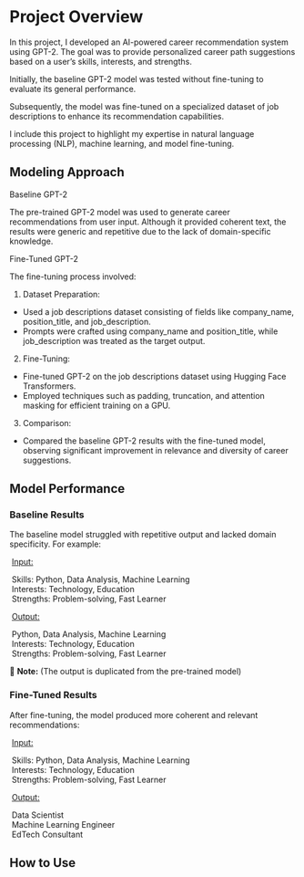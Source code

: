 # __Project Overview__

In this project, I developed an AI-powered career recommendation system using GPT-2. The goal was to provide personalized career path suggestions based on a user’s skills, interests, and strengths. 

Initially, the baseline GPT-2 model was tested without fine-tuning to evaluate its general performance. 

Subsequently, the model was fine-tuned on a specialized dataset of job descriptions to enhance its recommendation capabilities.

I include this project to highlight my expertise in natural language processing (NLP), machine learning, and model fine-tuning.

## __Modeling Approach__

Baseline GPT-2

The pre-trained GPT-2 model was used to generate career recommendations from user input. Although it provided coherent text, the results were generic and repetitive due to the lack of domain-specific knowledge.

Fine-Tuned GPT-2

The fine-tuning process involved:

  1. Dataset Preparation:
   - Used a job descriptions dataset consisting of fields like company_name, position_title, and job_description.
   - Prompts were crafted using company_name and position_title, while job_description was treated as the target output.
    
  2. Fine-Tuning:
   - Fine-tuned GPT-2 on the job descriptions dataset using Hugging Face Transformers.
   - Employed techniques such as padding, truncation, and attention masking for efficient training on a GPU.
    
3. Comparison:
  - Compared the baseline GPT-2 results with the fine-tuned model, observing significant improvement in relevance and diversity of career suggestions.


## __Model Performance__

### __Baseline Results__
The baseline model struggled with repetitive output and lacked domain specificity. For example:

&nbsp;<ins>Input:</ins>

&nbsp;Skills: Python, Data Analysis, Machine Learning\
&nbsp;Interests: Technology, Education\
&nbsp;Strengths: Problem-solving, Fast Learner


&nbsp;<ins>Output:</ins>

&nbsp;Python, Data Analysis, Machine Learning\
&nbsp;Interests: Technology, Education\
&nbsp;Strengths: Problem-solving, Fast Learner

:memo: **Note:** (The output is duplicated from the pre-trained model)


### __Fine-Tuned Results__
After fine-tuning, the model produced more coherent and relevant recommendations:

&nbsp;<ins>Input:</ins>

&nbsp;Skills: Python, Data Analysis, Machine Learning\
&nbsp;Interests: Technology, Education\
&nbsp;Strengths: Problem-solving, Fast Learner

&nbsp;<ins>Output:</ins>

&nbsp;Data Scientist\
&nbsp;Machine Learning Engineer\
&nbsp;EdTech Consultant


## __How to Use__

